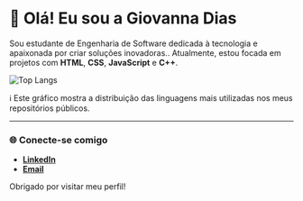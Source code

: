 # 👋 Olá! Eu sou a Giovanna Dias

Sou estudante de Engenharia de Software dedicada à tecnologia e apaixonada por criar soluções inovadoras.. 
Atualmente, estou focada em projetos com **HTML**, **CSS**, **JavaScript** e **C++**.

![Top Langs](https://github-readme-stats.vercel.app/api/top-langs/?username=SEUUSERNAME&layout=compact&theme=dracula)

ℹ️ Este gráfico mostra a distribuição das linguagens mais utilizadas nos meus repositórios públicos.

---

### 🌐 Conecte-se comigo

- <a href="www.linkedin.com/in/giovanna-dias-049846380" target="_blank">**LinkedIn**</a>
- <a href="giovannaofdias@gmail.com">**Email**</a>


Obrigado por visitar meu perfil! 
